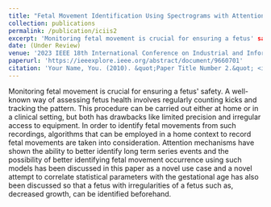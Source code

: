 ```yaml
---
title: "Fetal Movement Identification Using Spectrograms with Attention Aided Models and Identifying a Set of Correlating Parameters with Gestational Age"
collection: publications
permalink: /publication/iciis2
excerpt: 'Monitoring fetal movement is crucial for ensuring a fetus' safety. A well-known way of assessing fetus health involves regularly counting kicks and tracking the pattern. This procedure can be carried out either at home or in a clinical setting, but both has drawbacks like limited precision and irregular access to equipment. In order to identify fetal movements from such recordings, algorithms that can be employed in a home context to record fetal movements are taken into consideration. Attention mechanisms have shown the ability to better identify long term series events and the possibility of better identifying fetal movement occurrence using such models has been discussed in this paper as a novel use case and a novel attempt to correlate statistical parameters with the gestational age has also been discussed so that a fetus with irregularities of a fetus such as, decreased growth, can be identified beforehand.'
date: (Under Review)
venue: '2023 IEEE 18th International Conference on Industrial and Information Systems (ICIIS)'
paperurl: 'https://ieeexplore.ieee.org/abstract/document/9660701'
citation: 'Your Name, You. (2010). &quot;Paper Title Number 2.&quot; <i>Journal 1</i>. 1(2).'
---
```

Monitoring fetal movement is crucial for ensuring a fetus' safety. A well-known way of assessing fetus health involves regularly counting kicks and tracking the pattern. This procedure can be carried out either at home or in a clinical setting, but both has drawbacks like limited precision and irregular access to equipment. In order to identify fetal movements from such recordings, algorithms that can be employed in a home context to record fetal movements are taken into consideration. Attention mechanisms have shown the ability to better identify long term series events and the possibility of better identifying fetal movement occurrence using such models has been discussed in this paper as a novel use case and a novel attempt to correlate statistical parameters with the gestational age has also been discussed so that a fetus with irregularities of a fetus such as, decreased growth, can be identified beforehand.

<!-- This paper is about the number 2. The number 3 is left for future work.

[Download paper here](http://academicpages.github.io/files/paper2.pdf)

Recommended citation: Your Name, You. (2010). "Paper Title Number 2." <i>Journal 1</i>. 1(2). -->